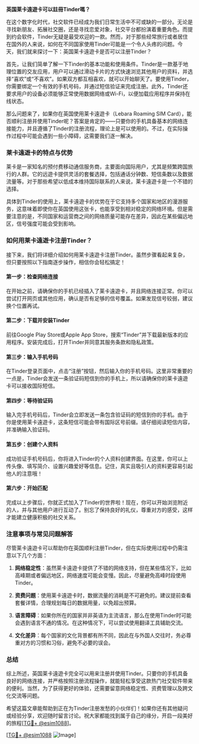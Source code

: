 **英国莱卡遠遊卡可以註冊Tinder嗎？**

在这个数字化时代，社交软件已经成为我们日常生活中不可或缺的一部分。无论是寻找新朋友、拓展社交圈，还是寻找恋爱对象，社交平台都扮演着重要角色。而提到约会软件，Tinder无疑是最受欢迎的一款。然而，对于那些经常旅行或者居住在国外的人来说，如何在不同国家使用Tinder可能是一个令人头疼的问题。今天，我们就来探讨一下：英国莱卡遠遊卡是否可以注册Tinder？

首先，让我们简单了解一下Tinder的基本功能和使用条件。Tinder是一款基于地理位置的交友应用，用户可以通过滑动卡片的方式快速浏览其他用户的资料，并选择“喜欢”或“不喜欢”。如果双方都互相喜欢，就可以开始聊天了。要使用Tinder，你需要绑定一个有效的手机号码，并通过短信验证来完成注册。此外，Tinder还要求用户的设备必须能够正常使用数据网络或Wi-Fi，以便加载应用程序并保持在线状态。

那么问题来了，如果你在英国使用莱卡遠遊卡（Lebara Roaming SIM Card），能否顺利注册并使用Tinder呢？答案是肯定的——只要你的手机具备基本的网络连接能力，并且遵循了Tinder的注册流程，理论上是可以使用的。不过，在实际操作过程中可能会遇到一些小障碍，这需要我们逐一解决。

### 莱卡遠遊卡的特点与优势

莱卡是一家知名的预付费移动通信服务商，主要面向国际用户，尤其是频繁跨国旅行的人群。它的远遊卡提供灵活的套餐选择，包括通话分钟数、短信条数以及数据流量等。对于那些希望以低成本维持国际联系的人来说，莱卡遠遊卡是一个不错的选择。

具体到Tinder的使用上，莱卡遠遊卡的优势在于它支持多个国家和地区的漫游服务，这意味着即使你在英国使用这张卡，也能享受到相对稳定的网络环境。但是需要注意的是，不同国家和运营商之间的网络质量可能存在差异，因此在某些偏远地区，信号强度可能会受到影响。

### 如何用莱卡遠遊卡注册Tinder？

接下来，我们将详细介绍如何用莱卡遠遊卡注册Tinder。虽然步骤看起来复杂，但只要按照以下指南逐步操作，相信你会轻松搞定！

#### 第一步：检查网络连接
在开始之前，请确保你的手机已经插入了莱卡遠遊卡，并且网络连接正常。你可以尝试打开网页或其他应用，确认是否有足够的信号覆盖。如果发现信号较弱，建议换个位置再试。

#### 第二步：下载并安装Tinder
前往Google Play Store或Apple App Store，搜索“Tinder”并下载最新版本的应用程序。安装完成后，打开Tinder并同意其服务条款和隐私政策。

#### 第三步：输入手机号码
在Tinder登录页面中，点击“注册”按钮，然后输入你的手机号码。这里非常重要的一点是，Tinder会发送一条验证码短信到你的手机上，所以请确保你的莱卡遠遊卡可以接收国际短信。

#### 第四步：等待验证码
输入完手机号码后，Tinder会立即发送一条包含验证码的短信到你的手机。由于你是使用莱卡遠遊卡，这条短信可能会带有国际区号前缀。请仔细阅读短信内容，并准确输入验证码。

#### 第五步：创建个人资料
成功验证手机号码后，你将进入Tinder的个人资料创建界面。在这里，你可以上传头像、填写简介、设置兴趣爱好等信息。记住，真实且吸引人的资料更容易引起他人的注意哦！

#### 第六步：开始匹配
完成以上步骤后，你就正式加入了Tinder的世界啦！现在，你可以开始浏览附近的人，并与其他用户进行互动了。别忘了保持良好的礼仪，尊重对方的感受，这样才能建立健康积极的社交关系。

### 注意事项与常见问题解答

尽管莱卡遠遊卡可以帮助你在英国顺利注册Tinder，但在实际使用过程中仍需注意以下几个方面：

1. **网络稳定性**：虽然莱卡遠遊卡提供了不错的网络支持，但在某些情况下，比如高峰期或者偏远地区，网络速度可能会变慢。因此，尽量避免高峰时段使用Tinder。
   
2. **资费问题**：使用莱卡遠遊卡时，数据流量的消耗是不可避免的。建议提前查看套餐详情，合理规划每日的数据用量，以免超出预算。

3. **语言障碍**：如果你所在的国家并非英语为主流语言，那么在使用Tinder时可能会遇到语言不通的情况。在这种情况下，可以尝试使用翻译工具辅助交流。

4. **文化差异**：每个国家的文化背景都有所不同，因此在与外国人交往时，务必尊重对方的习惯和习俗，避免不必要的误会。

### 总结

综上所述，英国莱卡遠遊卡完全可以用来注册并使用Tinder。只要你的手机具备良好的网络连接，并严格按照注册流程操作，就能轻松享受这款热门社交软件带来的便利。当然，为了获得更好的体验，还需要留意网络稳定性、资费管理以及跨文化交流等问题。

希望这篇文章能帮助到正在为Tinder注册发愁的小伙伴们！如果你还有其他疑问或经验分享，欢迎随时留言讨论。祝大家都能找到属于自己的缘分，开启一段美好的旅程[[TG💪+ @esim1088](https://t.me/s/esim1088)]。

[[TG💪+ @esim1088](https://t.me/s/esim1088) ![Image](https://i.postimg.cc/4NQfJmqS/Snipaste-2025-05-13-00-14-12.png)]